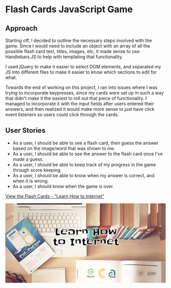 # Flash Cards JavaScript Game

## Approach
Starting off, I decided to outline the necessary steps involved with the game. Since I would need to include an object with an array of all the possible flash card text, titles, images, etc, it made sense to use Handlebars.JS to help with templating that functionality.

I used jQuery to make it easier to select DOM elements, and separated my JS into different files to make it easier to know which sections to edit for what.

Towards the end of working on this project, I ran into issues where I was trying to incorporate keypresses, since my cards were set up in such a way that didn't make it the easiest to roll out that piece of functionality. I managed to incorporate it with the input fields after users entered their answers, and then realized it would make more sense to just have click event listeners so users could click through the cards.

## User Stories
* As a user, I should be able to see a flash card, then guess the answer based on the image/word that was shown to me.
* As a user, I should be able to see the answer to the flash card once I've made a guess.
* As a user, I should be able to keep track of my progress in the game through score keeping.
* As a user, I should be able to know when my answer is correct, and when it is wrong.
* As a user, I should know when the game is over.

[View the Flash Cards - "Learn How to Internet"](https://megancoyle.github.io/flash-cards/)

[![Learn How to Internet](learn-how-to-internet.jpg)](https://megancoyle.github.io/flash-cards/)
